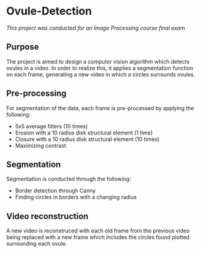 # Ovule-Detection
*This project was conducted for an Image Processing course final exam*

## Purpose
The project is aimed to design a computer vision algorithm which detects ovules in a video. In order to realize this, it applies a segmentation function on each frame, generating a new video in which a circles surrounds ovules.

## Pre-processing
For segmentation of the data, each frame is pre-processed by applying the following:
* 5x5 average filters (10 times)
* Erosion with a 10 radius disk structural element (1 time)
* Closure with a 10 radius disk structural element (10 times)
* Maximizing contrast

## Segmentation
Segmentation is conducted through the following:
* Border detection through Canny
* Finding circles in borders with a changing radius

## Video reconstruction
A new video is reconstruced with each old frame from the previous video being replaced with a new frame which includes the circles found plotted surrounding each ovule.
